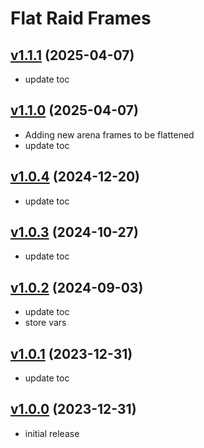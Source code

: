 # Flat Raid Frames

## [v1.1.1](https://github.com/rbgdevx/flat-raid-frames/releases/tag/v1.1.1) (2025-04-07)

- update toc

## [v1.1.0](https://github.com/rbgdevx/flat-raid-frames/releases/tag/v1.1.0) (2025-04-07)

- Adding new arena frames to be flattened
- update toc

## [v1.0.4](https://github.com/rbgdevx/flat-raid-frames/releases/tag/v1.0.4) (2024-12-20)

- update toc

## [v1.0.3](https://github.com/rbgdevx/flat-raid-frames/releases/tag/v1.0.3) (2024-10-27)

- update toc

## [v1.0.2](https://github.com/rbgdevx/flat-raid-frames/releases/tag/v1.0.2) (2024-09-03)

- update toc
- store vars

## [v1.0.1](https://github.com/rbgdevx/flat-raid-frames/releases/tag/v1.0.1) (2023-12-31)

- update toc

## [v1.0.0](https://github.com/rbgdevx/flat-raid-frames/releases/tag/v1.0.0) (2023-12-31)

- initial release
